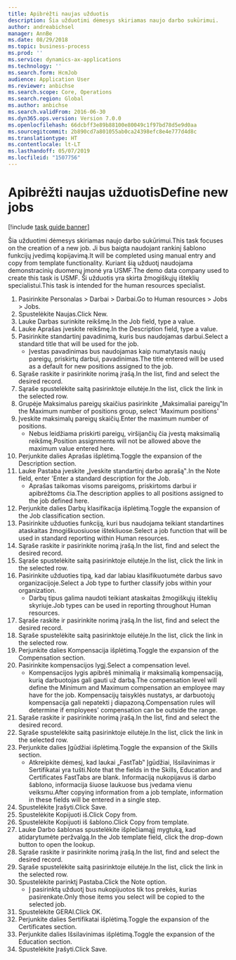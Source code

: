 ```yaml
---
title: Apibrėžti naujas užduotis
description: Šia užduotimi dėmesys skiriamas naujo darbo sukūrimui.
author: andreabichsel
manager: AnnBe
ms.date: 08/29/2018
ms.topic: business-process
ms.prod: ''
ms.service: dynamics-ax-applications
ms.technology: ''
ms.search.form: HcmJob
audience: Application User
ms.reviewer: anbichse
ms.search.scope: Core, Operations
ms.search.region: Global
ms.author: anbichse
ms.search.validFrom: 2016-06-30
ms.dyn365.ops.version: Version 7.0.0
ms.openlocfilehash: 66dcbff3e89b88100e80049c1f97bd78d5e9d0aa
ms.sourcegitcommit: 2b890cd7a801055ab0ca24398efc8e4e777d4d8c
ms.translationtype: HT
ms.contentlocale: lt-LT
ms.lasthandoff: 05/07/2019
ms.locfileid: "1507756"
---
```

# <a name="define-new-jobs"></a><span data-ttu-id="71da5-103">Apibrėžti naujas užduotis</span><span class="sxs-lookup"><span data-stu-id="71da5-103">Define new jobs</span></span>

[!include [task guide banner](../../includes/task-guide-banner.md)]

<span data-ttu-id="71da5-104">Šia užduotimi dėmesys skiriamas naujo darbo sukūrimui.</span><span class="sxs-lookup"><span data-stu-id="71da5-104">This task focuses on the creation of a new job.</span></span> <span data-ttu-id="71da5-105">Ji bus baigta naudojant rankinį šablono funkcijų įvedimą kopijavimą.</span><span class="sxs-lookup"><span data-stu-id="71da5-105">It will be completed using manual entry and copy from template functionality.</span></span> <span data-ttu-id="71da5-106">Kuriant šią užduotį naudojama demonstracinių duomenų įmonė yra USMF.</span><span class="sxs-lookup"><span data-stu-id="71da5-106">The demo data company used to create this task is USMF.</span></span> <span data-ttu-id="71da5-107">Ši užduotis yra skirta žmogiškųjų išteklių specialistui.</span><span class="sxs-lookup"><span data-stu-id="71da5-107">This task is intended for the human resources specialist.</span></span>

1. <span data-ttu-id="71da5-108">Pasirinkite Personalas > Darbai > Darbai.</span><span class="sxs-lookup"><span data-stu-id="71da5-108">Go to Human resources > Jobs > Jobs.</span></span>
2. <span data-ttu-id="71da5-109">Spustelėkite Naujas.</span><span class="sxs-lookup"><span data-stu-id="71da5-109">Click New.</span></span>
3. <span data-ttu-id="71da5-110">Lauke Darbas surinkite reikšmę.</span><span class="sxs-lookup"><span data-stu-id="71da5-110">In the Job field, type a value.</span></span>
4. <span data-ttu-id="71da5-111">Lauke Aprašas įveskite reikšmę.</span><span class="sxs-lookup"><span data-stu-id="71da5-111">In the Description field, type a value.</span></span>
5. <span data-ttu-id="71da5-112">Pasirinkite standartinį pavadinimą, kuris bus naudojamas darbui.</span><span class="sxs-lookup"><span data-stu-id="71da5-112">Select a standard title that will be used for the job.</span></span> 
    * <span data-ttu-id="71da5-113">Įvestas pavadinimas bus naudojamas kaip numatytasis naujų pareigų, priskirtų darbui, pavadinimas.</span><span class="sxs-lookup"><span data-stu-id="71da5-113">The title entered will be used as a default for new positions assigned to the job.</span></span>  
6. <span data-ttu-id="71da5-114">Sąraše raskite ir pasirinkite norimą įrašą.</span><span class="sxs-lookup"><span data-stu-id="71da5-114">In the list, find and select the desired record.</span></span>
7. <span data-ttu-id="71da5-115">Sąraše spustelėkite saitą pasirinktoje eilutėje.</span><span class="sxs-lookup"><span data-stu-id="71da5-115">In the list, click the link in the selected row.</span></span>
8. <span data-ttu-id="71da5-116">Grupėje Maksimalus pareigų skaičius pasirinkite „Maksimaliai pareigų‟</span><span class="sxs-lookup"><span data-stu-id="71da5-116">In the Maximum number of positions group, select 'Maximum positions'</span></span>
9. <span data-ttu-id="71da5-117">Įveskite maksimalų pareigų skaičių.</span><span class="sxs-lookup"><span data-stu-id="71da5-117">Enter the maximum number of positions.</span></span> 
    * <span data-ttu-id="71da5-118">Nebus leidžiama priskirti pareigų, viršijančių čia įvestą maksimalią reikšmę.</span><span class="sxs-lookup"><span data-stu-id="71da5-118">Position assignments will not be allowed above the maximum value entered here.</span></span>  
10. <span data-ttu-id="71da5-119">Perjunkite dalies Aprašas išplėtimą.</span><span class="sxs-lookup"><span data-stu-id="71da5-119">Toggle the expansion of the Description section.</span></span>
11. <span data-ttu-id="71da5-120">Lauke Pastaba įveskite „Įveskite standartinį darbo aprašą‟.</span><span class="sxs-lookup"><span data-stu-id="71da5-120">In the Note field, enter 'Enter a standard description for the Job.</span></span>
    * <span data-ttu-id="71da5-121">Aprašas taikomas visoms pareigoms, priskirtoms darbui ir apibrėžtoms čia.</span><span class="sxs-lookup"><span data-stu-id="71da5-121">The description applies to all positions assigned to the job defined here.</span></span>  
12. <span data-ttu-id="71da5-122">Perjunkite dalies Darbų klasifikacija išplėtimą.</span><span class="sxs-lookup"><span data-stu-id="71da5-122">Toggle the expansion of the Job classification section.</span></span>
13. <span data-ttu-id="71da5-123">Pasirinkite užduoties funkciją, kuri bus naudojama teikiant standartines ataskaitas žmogiškuosiuose ištekliuose.</span><span class="sxs-lookup"><span data-stu-id="71da5-123">Select a job function that will be used in standard reporting within Human resources.</span></span>
14. <span data-ttu-id="71da5-124">Sąraše raskite ir pasirinkite norimą įrašą.</span><span class="sxs-lookup"><span data-stu-id="71da5-124">In the list, find and select the desired record.</span></span>
15. <span data-ttu-id="71da5-125">Sąraše spustelėkite saitą pasirinktoje eilutėje.</span><span class="sxs-lookup"><span data-stu-id="71da5-125">In the list, click the link in the selected row.</span></span>
16. <span data-ttu-id="71da5-126">Pasirinkite užduoties tipą, kad dar labiau klasifikuotumėte darbus savo organizacijoje.</span><span class="sxs-lookup"><span data-stu-id="71da5-126">Select a Job type to further classify jobs within your organization.</span></span> 
    * <span data-ttu-id="71da5-127">Darbų tipus galima naudoti teikiant ataskaitas žmogiškųjų išteklių skyriuje.</span><span class="sxs-lookup"><span data-stu-id="71da5-127">Job types can be used in reporting throughout Human resources.</span></span>  
17. <span data-ttu-id="71da5-128">Sąraše raskite ir pasirinkite norimą įrašą.</span><span class="sxs-lookup"><span data-stu-id="71da5-128">In the list, find and select the desired record.</span></span>
18. <span data-ttu-id="71da5-129">Sąraše spustelėkite saitą pasirinktoje eilutėje.</span><span class="sxs-lookup"><span data-stu-id="71da5-129">In the list, click the link in the selected row.</span></span>
19. <span data-ttu-id="71da5-130">Perjunkite dalies Kompensacija išplėtimą.</span><span class="sxs-lookup"><span data-stu-id="71da5-130">Toggle the expansion of the Compensation section.</span></span>
20. <span data-ttu-id="71da5-131">Pasirinkite kompensacijos lygį.</span><span class="sxs-lookup"><span data-stu-id="71da5-131">Select a compensation level.</span></span>
    * <span data-ttu-id="71da5-132">Kompensacijos lygis apibrėš minimalią ir maksimalią kompensaciją, kurią darbuotojas gali gauti už darbą.</span><span class="sxs-lookup"><span data-stu-id="71da5-132">The compensation level will define the Minimum and Maximum compensation an employee may have for the job.</span></span> <span data-ttu-id="71da5-133">Kompensacijų taisyklės nustatys, ar darbuotojų kompensacija gali nepatekti į diapazoną.</span><span class="sxs-lookup"><span data-stu-id="71da5-133">Compensation rules will determine if employees' compensation can be outside the range.</span></span>  
21. <span data-ttu-id="71da5-134">Sąraše raskite ir pasirinkite norimą įrašą.</span><span class="sxs-lookup"><span data-stu-id="71da5-134">In the list, find and select the desired record.</span></span>
22. <span data-ttu-id="71da5-135">Sąraše spustelėkite saitą pasirinktoje eilutėje.</span><span class="sxs-lookup"><span data-stu-id="71da5-135">In the list, click the link in the selected row.</span></span>
23. <span data-ttu-id="71da5-136">Perjunkite dalies Įgūdžiai išplėtimą.</span><span class="sxs-lookup"><span data-stu-id="71da5-136">Toggle the expansion of the Skills section.</span></span>
    * <span data-ttu-id="71da5-137">Atkreipkite dėmesį, kad laukai „FastTab‟ Įgūdžiai, Išsilavinimas ir Sertifikatai yra tušti.</span><span class="sxs-lookup"><span data-stu-id="71da5-137">Note that the fields in the Skills, Education and Certificates FastTabs are blank.</span></span> <span data-ttu-id="71da5-138">Informaciją nukopijavus iš darbo šablono, informacija šiuose laukuose bus įvedama vienu veiksmu.</span><span class="sxs-lookup"><span data-stu-id="71da5-138">After copying information from a job template, information in these fields will be entered in a single step.</span></span>   
24. <span data-ttu-id="71da5-139">Spustelėkite Įrašyti.</span><span class="sxs-lookup"><span data-stu-id="71da5-139">Click Save.</span></span>
25. <span data-ttu-id="71da5-140">Spustelėkite Kopijuoti iš.</span><span class="sxs-lookup"><span data-stu-id="71da5-140">Click Copy from.</span></span>
26. <span data-ttu-id="71da5-141">Spustelėkite Kopijuoti iš šablono.</span><span class="sxs-lookup"><span data-stu-id="71da5-141">Click Copy from template.</span></span>
27. <span data-ttu-id="71da5-142">Lauke Darbo šablonas spustelėkite išplečiamąjį mygtuką, kad atidarytumėte peržvalgą.</span><span class="sxs-lookup"><span data-stu-id="71da5-142">In the Job template field, click the drop-down button to open the lookup.</span></span>
28. <span data-ttu-id="71da5-143">Sąraše raskite ir pasirinkite norimą įrašą.</span><span class="sxs-lookup"><span data-stu-id="71da5-143">In the list, find and select the desired record.</span></span>
29. <span data-ttu-id="71da5-144">Sąraše spustelėkite saitą pasirinktoje eilutėje.</span><span class="sxs-lookup"><span data-stu-id="71da5-144">In the list, click the link in the selected row.</span></span>
30. <span data-ttu-id="71da5-145">Spustelėkite parinktį Pastaba.</span><span class="sxs-lookup"><span data-stu-id="71da5-145">Click the Note option.</span></span>
    * <span data-ttu-id="71da5-146">Į pasirinktą užduotį bus nukopijuotos tik tos prekės, kurias pasirenkate.</span><span class="sxs-lookup"><span data-stu-id="71da5-146">Only those items you select will be copied to the selected job.</span></span>    
31. <span data-ttu-id="71da5-147">Spustelėkite GERAI.</span><span class="sxs-lookup"><span data-stu-id="71da5-147">Click OK.</span></span>
32. <span data-ttu-id="71da5-148">Perjunkite dalies Sertifikatai išplėtimą.</span><span class="sxs-lookup"><span data-stu-id="71da5-148">Toggle the expansion of the Certificates section.</span></span>
33. <span data-ttu-id="71da5-149">Perjunkite dalies Išsilavinimas išplėtimą.</span><span class="sxs-lookup"><span data-stu-id="71da5-149">Toggle the expansion of the Education section.</span></span>
34. <span data-ttu-id="71da5-150">Spustelėkite Įrašyti.</span><span class="sxs-lookup"><span data-stu-id="71da5-150">Click Save.</span></span>

